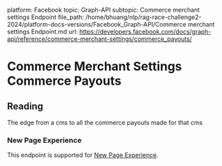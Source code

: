 platform: Facebook
topic: Graph-API
subtopic: Commerce merchant settings Endpoint
file_path: /home/bhuang/nlp/rag-race-challenge2-2024/platform-docs-versions/Facebook_Graph-API/Commerce merchant settings Endpoint.md
url: https://developers.facebook.com/docs/graph-api/reference/commerce-merchant-settings/commerce_payouts/

# Commerce Merchant Settings Commerce Payouts

## Reading

The edge from a cms to all the commerce payouts made for that cms

### New Page Experience

This endpoint is supported for [New Page Experience](https://developers.facebook.com/docs/pages/new-pages-experience/).